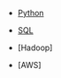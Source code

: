 * [Python](https://github.com/yangshiteng/StatQuest-Study-Notes/blob/main/Python/01-python_content.md)

* [SQL](https://github.com/yangshiteng/StatQuest-Study-Notes/blob/main/SQL/SQL_content.md)

* [Hadoop]

* [AWS]

